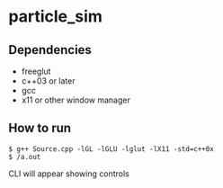 # particle_sim

## Dependencies
- freeglut
- c++03 or later
- gcc
- x11 or other window manager

## How to run

    $ g++ Source.cpp -lGL -lGLU -lglut -lX11 -std=c++0x
    $ /a.out

CLI will appear showing controls
